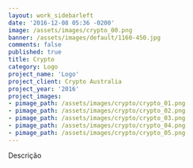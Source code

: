```yaml
---
layout: work_sidebarleft
date: '2016-12-08 05:36 -0200'
image: /assets/images/crypto_00.png
banner: /assets/images/default/1160-450.jpg
comments: false
published: true
title: Crypto
category: Logo
project_name: 'Logo'
project_client: Crypto Australia
project_year: '2016'
project_images:
- pimage_path: /assets/images/crypto/crypto_01.png
- pimage_path: /assets/images/crypto/crypto_02.png
- pimage_path: /assets/images/crypto/crypto_03.png
- pimage_path: /assets/images/crypto/crypto_04.png
- pimage_path: /assets/images/crypto/crypto_05.png
---
```

Descrição

